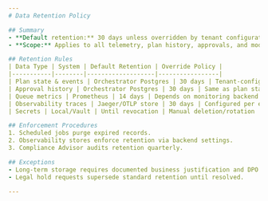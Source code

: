 ```yaml
---
# Data Retention Policy

## Summary
- **Default retention:** 30 days unless overridden by tenant configuration.
- **Scope:** Applies to all telemetry, plan history, approvals, and model interaction logs.

## Retention Rules
| Data Type | System | Default Retention | Override Policy |
|-----------|--------|-------------------|-----------------|
| Plan state & events | Orchestrator Postgres | 30 days | Tenant-configurable via `RETENTION_PLAN_EVENTS_DAYS` |
| Approval history | Orchestrator Postgres | 30 days | Same as plan state |
| Queue metrics | Prometheus | 14 days | Depends on monitoring backend |
| Observability traces | Jaeger/OTLP store | 30 days | Configured per environment |
| Secrets | Local/Vault | Until revocation | Manual deletion/rotation |

## Enforcement Procedures
1. Scheduled jobs purge expired records.
2. Observability stores enforce retention via backend settings.
3. Compliance Advisor audits retention quarterly.

## Exceptions
- Long-term storage requires documented business justification and DPO approval.
- Legal hold requests supersede standard retention until resolved.

---
```

